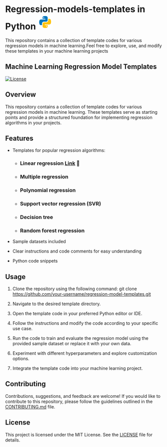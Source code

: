 # Regression-models-templates in Python ![](images/python_gif.gif)
This repository contains a collection of template codes for various regression models in machine learning.Feel free to explore, use, and modify these templates in your machine learning projects
## Machine Learning Regression Model Templates

[![License](https://img.shields.io/badge/license-MIT-blue.svg)](LICENSE)

## Overview
This repository contains a collection of template codes for various regression models in machine learning. These templates serve as starting points and provide a structured foundation for implementing regression algorithms in your projects.

## Features
- Templates for popular regression algorithms:
    - ### Linear regression [Link](Linear_regression.py) 🔗
    - ### Multiple regression
    - ### Polynomial regression
    - ### Support vector regression (SVR)
    - ### Decision tree
    - ### Random forest regression
    
- Sample datasets included
- Clear instructions and code comments for easy understanding
- Python code snippets

## Usage
1. Clone the repository using the following command: git clone https://github.com/your-username/regression-model-templates.git

2. Navigate to the desired template directory.

3. Open the template code in your preferred Python editor or IDE.

4. Follow the instructions and modify the code according to your specific use case.

5. Run the code to train and evaluate the regression model using the provided sample dataset or replace it with your own data.

6. Experiment with different hyperparameters and explore customization options.

7. Integrate the template code into your machine learning project.

## Contributing
Contributions, suggestions, and feedback are welcome! If you would like to contribute to this repository, please follow the guidelines outlined in the [CONTRIBUTING.md](CONTRIBUTING.md) file.

## License
This project is licensed under the MIT License. See the [LICENSE](LICENSE) file for details.




